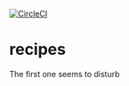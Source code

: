 [![CircleCI](https://circleci.com/gh/metchiha/recipes.svg?style=svg)](https://circleci.com/gh/metchiha/recipes)
# recipes
The first one seems to disturb
